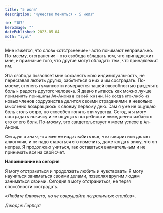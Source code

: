 ```yaml
---
title: "5 июля"
description: "Мужество Меняться - 5 июля"

id: "187"
heroImage: ""
datePublished: 2023-05-04
moth: "iyul"
---
```


Мне кажется, что слово «отстранение» часто понимают неправильно. По-моему,
отстранение – это свобода обладать тем, что принадлежит мне, и признание того,
что другие могут обладать тем, что принадлежит им.

Эта свобода позволяет мне сохранять мою индивидуальность, не переставая любить
других, заботиться о них и им сострадать. По-моему, степень гуманности
измеряется нашей способностью разделять боль и радость другого человека. Я
давно пытаюсь как можно лучше применять принципы Ал-Анона в своей жизни. Но
когда кто-либо из новых членов содружества делится своими страданиями, я
невольно мысленно возвращаюсь к своему первому дню. Сам я уже не ощущаю боль
столь остро, но способен понять эти чувства. Сегодня я могу сострадать новичку
и не ощущать потребности немедленно избавить его от его боли. По-моему, это
свидетельствует о моем успехе в Ал-Аноне.

Сегодня я знаю, что мне не надо любить все, что говорит или делает алкоголик,
и не надо стараться его изменить, даже когда я вижу, что он неправ. Я
продолжаю учиться, как оставаться внимательным и не принимать все на свой
счет.

**Напоминание на сегодня**

Я могу отстраниться и продолжать любить и чувствовать. Я могу научиться
заниматься своими делами, позволяя другим людям заниматься своими. Сегодня я
могу отстраниться, не теряя способности сострадать.

_«Любите ближнего, но не сокрушайте пограничных столбов»._

_Джордж Герберт_
